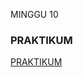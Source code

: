 MINGGU 10
### PRAKTIKUM
[PRAKTIKUM](https://github.com/Tyassasmita/tekn-cloud-computing/blob/master/minggu-10/Praktikum11.md)